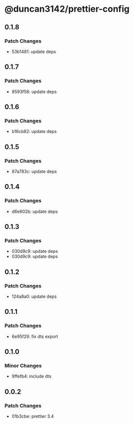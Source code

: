 # @duncan3142/prettier-config

## 0.1.8

### Patch Changes

- 53b1481: update deps

## 0.1.7

### Patch Changes

- 8593f58: update deps

## 0.1.6

### Patch Changes

- b16cb82: update deps

## 0.1.5

### Patch Changes

- 87a783c: update deps

## 0.1.4

### Patch Changes

- d6e602b: update deps

## 0.1.3

### Patch Changes

- 030d9c9: update deps
- 030d9c9: update deps

## 0.1.2

### Patch Changes

- 124a8a0: update deps

## 0.1.1

### Patch Changes

- 6e95f29: fix dts export

## 0.1.0

### Minor Changes

- 9ffefb4: include dts

## 0.0.2

### Patch Changes

- 01b3cbe: prettier 3.4
